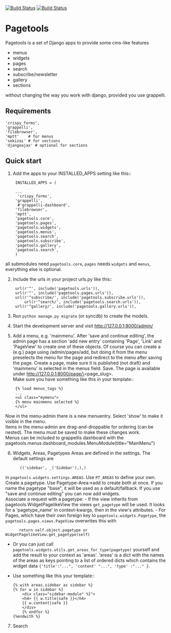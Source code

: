 [![Build Status](https://travis-ci.org/theithec/pagetools.svg?branch=master)](https://travis-ci.org/theithec/pagetools)
[![Build Status](https://travis-ci.org/dwyl/learn-travis.svg?branch=master )](https://travis-ci.org/dwyl/learn-travis)


Pagetools
=========

Pagetools is a set of Django apps to provide some cms-like features

-   menus
-   widgets
-   pages
-   search
-   subscribe/newsletter
-   gallery
-   sections

without changing the way you work with django, provided you use grappelli.

Requirements
------------

    'crispy_forms',
    'grappelli',
    'filebrowser',
    'mptt'    # for menus
    'sekizai' # for sections
    'djangoajax' # optional for sections


Quick start
-----------

1. Add the apps to your INSTALLED_APPS setting like this::

        INSTALLED_APPS = (

        ...
         'crispy_forms',
        'grappelli',
         #'grappelli-dashboard',
        'filebrowser',
        'mptt',
        'pagetools.core',
        'pagetools.pages',
        'pagetools.widgets',
        'pagetools.menus',
        'pagetools.search',
        'pagetools.subscribe',
        'pagetools.gallery',
        'pagetools.search',
        )
 all submodules need `pagetools.core`,
 `pages` needs `widgets` and `menus`, everything else is optional.


2. Include the urls in your project urls.py like this::

        url(r'^', include('pagetools.urls')),
        url(r'^', include('pagetools.pages.urls')),
        url(r'^subscribe/', include('pagetools.subscribe.urls')),
            url(r'^search/', include('pagetools.search.urls')),
        url(r'^gallery/', include('pagetools.gallery.urls')),

3. Run `python manage.py migrate` (or syncdb) to create the  models.

4. Start the development server and visit http://127.0.0.1:8000/admin/

5. Add a menu, e.g. 'mainmenu'.
 After 'save and continue editing', the admin page has a section 'add new entry' containing  'Page', 'Link' and  'PageView' to create one of these objects.
 Of course you can create a (e.g.) page using /admin/pages/add, but doing it from the menu  preselects the menu
 for the page and redirect to the menu after saving the page.
 Create a page, make sure it is published (not draft) and 'mainmenu' is selected  in the menus field. Save.
 The page is available under http://127.0.0.1:8000/page/\<page_slug\>.  
 Make sure you have something like this in your template::

        {% load menus_tags %}
        ...
        <ul class="mymenu">
        {% menu mainmenu selected %}
        </ul>
 Now in the menu-admin there is a new menuentry. Select 'show' to make it visible in the menu.  
 Items in the menu-admin are drag-and-droppable for ordering (can be nested).
 The menu must be saved to make these changes work.  
 Menus can be included to grappellis dashboard with the
 pagetools.menus.dashboard_modules.MenuModule(title="MainMenu")


6. Widgets, Areas, Pagetypes
  Areas are defined in the settings. The default settings are

          (('sidebar', _('Sidebar'),),)
  in `pagetools.widgets.settings.AREAS`.
  Use `PT_AREAS` to define your own.
  Create a pagetype. Use Pagetype-Area->add to create both at once.
  If you name the pagetype "base", it  will be used as a default/fallback.
  If you use "save and continue editing" you can now add widgets.  
  Associate a request with a pagetype:
    - If the view inherits from pagetools.WidgetPagelikeView the views `get_pagetype`
      will be used. It looks for a 'pagetype_name' in context-kwargs, then in the view's attributes.
    - For Pages, which have their own foreign key to `pagetools.widgets.Pagetype`, the `pagetools.pages.views.PageView` overwrites this with

          return self.object.pagetype or WidgetPagelikeView.get_pagetype(self)       
           
  - Or you can just call `pagetools.widgets.utils.get_areas_for_type(pagetype)` yourself and add the result to your context as 'areas'.
  'areas' is a dict with the names of the areas as keys pointing to a list of ordered dicts
  which contains the widget data `{'title':"...", 'content' "...", 'type' :"..." }`.
  - Use something like this your template::

        {% with areas.sidebar as sidebar %}
        {% for w in sidebar %}
            <div class="sidebar-module" %}">
            <h4> {{ w.title|safe }}</h4>
            {{ w.content|safe }}
            </div>
            {% endfor %}
        {%endwith %}


7. Search


    



































